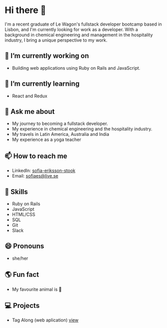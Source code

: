 # Hi there 👋

I'm a recent graduate of Le Wagon's fullstack developer bootcamp based in Lisbon, and I'm currently looking for work as a developer. With a background in chemical engineering and management in the hospitality industry, I bring a unique perspective to my work.

## 🔭 I’m currently working on
- Building web applications using Ruby on Rails and JavaScript.
## 🌱 I’m currently learning
- React and Redux
## 💬 Ask me about
- My journey to becoming a fullstack developer.
- My experience in chemical engineering and the hospitality industry.
- My travels in Latin America, Australia and India
- My experience as a yoga teacher
## 📫 How to reach me
- LinkedIn: [sofia-eriksson-stook](https://www.linkedin.com/in/sofia-eriksson-stook/)
- Email: sofiaes@live.se
## 🚀 Skills
- Ruby on Rails
- JavaScript
- HTML/CSS
- SQL
- Git
- Slack
## 😄 Pronouns
- she/her
## 🌎 Fun fact
- My favourite animal is 🦝
## 💻 Projects
- Tag Along (web aplication) [view](https://github.com/DanielSGaspar/tag_along)

